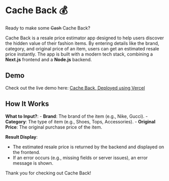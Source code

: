 # Cache Back 💰

Ready to make some ~~Cash~~ Cache Back? 

Cache Back is a resale price estimator app designed to help users discover the hidden value of their fashion items. By entering details like the brand, category, and original price of an item, users can get an estimated resale price instantly. The app is built with a modern tech stack, combining a **Next.js** frontend and a **Node.js** backend.

## Demo

Check out the live demo here: [Cache Back, Deployed using Vercel](https://cache-back-demo.vercel.app/)  

## How It Works

 **What to Input?**: 
     - **Brand**: The brand of the item (e.g., Nike, Gucci).
     - **Category**: The type of item (e.g., Shoes, Tops, Accessories).
     - **Original Price**: The original purchase price of the item.

 **Result Display**:
   - The estimated resale price is returned by the backend and displayed on the frontend.
   - If an error occurs (e.g., missing fields or server issues), an error message is shown.

Thank you for checking out Cache Back!
